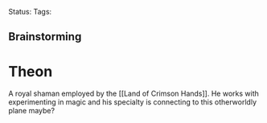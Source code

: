 Status:
Tags:
## Brainstorming


# Theon

A royal shaman employed by the [[Land of Crimson Hands]]. He works with experimenting in magic and his specialty is connecting to this otherworldly plane maybe?